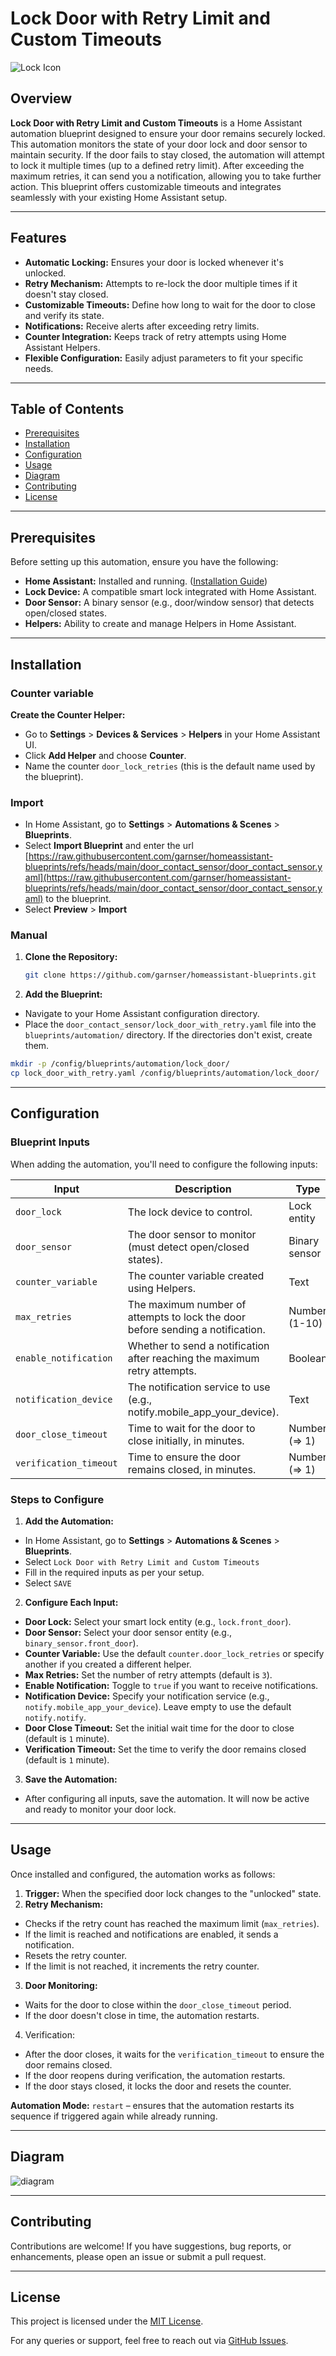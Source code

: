 # Lock Door with Retry Limit and Custom Timeouts

![Lock Icon](https://img.icons8.com/ios-filled/50/000000/lock.png)

## Overview

**Lock Door with Retry Limit and Custom Timeouts** is a Home Assistant automation blueprint designed to ensure your door remains securely locked. This automation monitors the state of your door lock and door sensor to maintain security. If the door fails to stay closed, the automation will attempt to lock it multiple times (up to a defined retry limit). After exceeding the maximum retries, it can send you a notification, allowing you to take further action. This blueprint offers customizable timeouts and integrates seamlessly with your existing Home Assistant setup.

---

## Features

- **Automatic Locking:** Ensures your door is locked whenever it's unlocked.
- **Retry Mechanism:** Attempts to re-lock the door multiple times if it doesn't stay closed.
- **Customizable Timeouts:** Define how long to wait for the door to close and verify its state.
- **Notifications:** Receive alerts after exceeding retry limits.
- **Counter Integration:** Keeps track of retry attempts using Home Assistant Helpers.
- **Flexible Configuration:** Easily adjust parameters to fit your specific needs.

---

## Table of Contents

- [Prerequisites](#prerequisites)
- [Installation](#installation)
- [Configuration](#configuration)
- [Usage](#usage)
- [Diagram](#diagram)
- [Contributing](#contributing)
- [License](#license)

---

## Prerequisites

Before setting up this automation, ensure you have the following:

- **Home Assistant:** Installed and running. ([Installation Guide](https://www.home-assistant.io/installation/))
- **Lock Device:** A compatible smart lock integrated with Home Assistant.
- **Door Sensor:** A binary sensor (e.g., door/window sensor) that detects open/closed states.
- **Helpers:** Ability to create and manage Helpers in Home Assistant.

---

## Installation

### Counter variable

**Create the Counter Helper:**
- Go to **Settings** > **Devices & Services** > **Helpers** in your Home Assistant UI.
- Click **Add Helper** and choose **Counter**.
- Name the counter `door_lock_retries` (this is the default name used by the blueprint).

### Import
  - In Home Assistant, go to **Settings** > **Automations & Scenes** > **Blueprints**.
  - Select **Import Blueprint** and enter the url [https://raw.githubusercontent.com/garnser/homeassistant-blueprints/refs/heads/main/door_contact_sensor/door_contact_sensor.yaml](https://raw.githubusercontent.com/garnser/homeassistant-blueprints/refs/heads/main/door_contact_sensor/door_contact_sensor.yaml) to the blueprint.
  - Select **Preview** > **Import**

### Manual
1. **Clone the Repository:**
   ```bash
   git clone https://github.com/garnser/homeassistant-blueprints.git
   ```
2. **Add the Blueprint:**
  - Navigate to your Home Assistant configuration directory.
  - Place the `door_contact_sensor/lock_door_with_retry.yaml` file into the `blueprints/automation/` directory. If the directories don't exist, create them.
   ```bash
   mkdir -p /config/blueprints/automation/lock_door/
   cp lock_door_with_retry.yaml /config/blueprints/automation/lock_door/
   ```

---

## Configuration
### Blueprint Inputs
When adding the automation, you'll need to configure the following inputs:

| Input | Description | Type | Default |
|----|----|----|----|
| `door_lock` | The lock device to control. | Lock entity | *None* |
| `door_sensor` | The door sensor to monitor (must detect open/closed states). | Binary sensor | *None* |
| `counter_variable` | The counter variable created using Helpers. | Text | `counter.door_lock_retries` |
| `max_retries` | The maximum number of attempts to lock the door before sending a notification. | Number (1-10) | `3` |
| `enable_notification` | Whether to send a notification after reaching the maximum retry attempts. | Boolean | `false` |
| `notification_device`	 | The notification service to use (e.g., notify.mobile_app_your_device). | Text | `""` (empty string) |
| `door_close_timeout` | Time to wait for the door to close initially, in minutes. | Number (=> 1) | `1` |
| `verification_timeout` | Time to ensure the door remains closed, in minutes. | Number (=> 1) | `1` |

### Steps to Configure
1. **Add the Automation:**
  - In Home Assistant, go to **Settings** > **Automations & Scenes** > **Blueprints**.
  - Select `Lock Door with Retry Limit and Custom Timeouts`
  - Fill in the required inputs as per your setup.
  - Select `SAVE`
2. **Configure Each Input:**
  - **Door Lock:** Select your smart lock entity (e.g., `lock.front_door`).
  - **Door Sensor:** Select your door sensor entity (e.g., `binary_sensor.front_door`).
  - **Counter Variable:** Use the default `counter.door_lock_retries` or specify another if you created a different helper.
  - **Max Retries:** Set the number of retry attempts (default is `3`).
  - **Enable Notification:** Toggle to `true` if you want to receive notifications.
  - **Notification Device:** Specify your notification service (e.g., `notify.mobile_app_your_device`). Leave empty to use the default `notify.notify`.
  - **Door Close Timeout:** Set the initial wait time for the door to close (default is `1` minute).
  - **Verification Timeout:** Set the time to verify the door remains closed (default is `1` minute).
3. **Save the Automation:**
  - After configuring all inputs, save the automation. It will now be active and ready to monitor your door lock.

---

## Usage
Once installed and configured, the automation works as follows:

1. **Trigger:** When the specified door lock changes to the "unlocked" state.
2. **Retry Mechanism:**
  - Checks if the retry count has reached the maximum limit (`max_retries`).
  - If the limit is reached and notifications are enabled, it sends a notification.
  - Resets the retry counter.
  - If the limit is not reached, it increments the retry counter.
3. **Door Monitoring:**
  - Waits for the door to close within the `door_close_timeout` period.
  - If the door doesn't close in time, the automation restarts.
4. Verification:
  - After the door closes, it waits for the `verification_timeout` to ensure the door remains closed.
  - If the door reopens during verification, the automation restarts.
  - If the door stays closed, it locks the door and resets the counter.

**Automation Mode:** `restart` – ensures that the automation restarts its sequence if triggered again while already running.

---

## Diagram

![diagram](door_contact_sensor.png "Diagram")

---

## Contributing
Contributions are welcome! If you have suggestions, bug reports, or enhancements, please open an issue or submit a pull request.

---

## License
This project is licensed under the [MIT License](/door_contact_sensor/LICENSE).

For any queries or support, feel free to reach out via [GitHub Issues](https://github.com/garnser/homeassistant-blueprints/issues).
